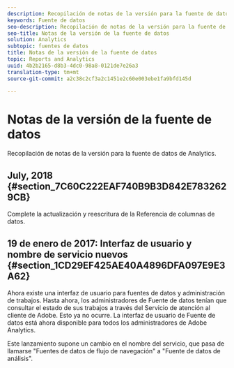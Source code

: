 ```yaml
---
description: Recopilación de notas de la versión para la fuente de datos de Analytics.
keywords: Fuente de datos
seo-description: Recopilación de notas de la versión para la fuente de datos de Analytics.
seo-title: Notas de la versión de la fuente de datos
solution: Analytics
subtopic: fuentes de datos
title: Notas de la versión de la fuente de datos
topic: Reports and Analytics
uuid: 4b2b2165-d8b3-4dc0-98a8-0121de7e26a3
translation-type: tm+mt
source-git-commit: a2c38c2cf3a2c1451e2c60e003ebe1fa9bfd145d

---
```



# Notas de la versión de la fuente de datos

Recopilación de notas de la versión para la fuente de datos de Analytics.

## July, 2018 {#section_7C60C222EAF740B9B3D842E7832629CB}

Complete la actualización y reescritura de la Referencia de columnas de datos.

## 19 de enero de 2017: Interfaz de usuario y nombre de servicio nuevos {#section_1CD29EF425AE40A4896DFA097E9E3A62}

Ahora existe una interfaz de usuario para fuentes de datos y administración de trabajos. Hasta ahora, los administradores de Fuente de datos tenían que consultar el estado de sus trabajos a través del Servicio de atención al cliente de Adobe. Esto ya no ocurre. La interfaz de usuario de Fuente de datos está ahora disponible para todos los administradores de Adobe Analytics.

Este lanzamiento supone un cambio en el nombre del servicio, que pasa de llamarse "Fuentes de datos de flujo de navegación" a "Fuente de datos de análisis".
